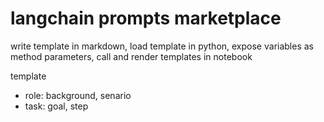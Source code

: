 # langchain prompts marketplace

write template in markdown,
load template in python, expose variables as method parameters,
call and render templates in notebook

template

- role: background, senario
- task: goal, step
